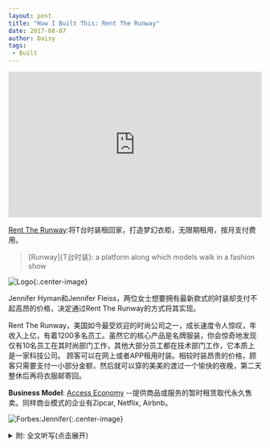 ```yaml
---
layout: post
title: "How I Built This: Rent The Runway"
date: 2017-08-07
author: Daisy
tags:
 - Built
---
```


<iframe src="https://www.npr.org/player/embed/541686055/541701331" width="100%" height="290" frameborder="0" scrolling="no" title="NPR embedded audio player"></iframe>

[Rent The Runway](https://www.renttherunway.com):将T台时装租回家，打造梦幻衣柜，无限期租用，按月支付费用。

> [Runway]{T台时装}: a platform along which models walk in a fashion show 

![Logo](https://p6.zdassets.com/hc/settings_assets/802352/200164537/i2JTgBuVvB8sglVoZmBzNA-logo.png){:.center-image}

Jennifer Hyman和Jennifer Fleiss，两位女士想要拥有最新款式的时装却支付不起高昂的价格，决定通过Rent The Runway的方式将其实现。

Rent The Runway，美国如今最受欢迎的时尚公司之一，成长速度令人惊叹，年收入上亿，有着1200多名员工。虽然它的核心产品是名牌服装，你会惊奇地发现仅有10名员工在其时尚部门工作，其他大部分员工都在技术部门工作，它本质上是一家科技公司。
顾客可以在网上或者APP租用时装。相较时装昂贵的价格，顾客只需要支付一小部分金额，然后就可以穿的美美的渡过一个愉快的夜晚，第二天整休后再将衣服邮寄回。

**Business Model**: [Access Economy](https://en.wikipedia.org/wiki/Access_economy) --提供商品或服务的暂时租赁取代永久售卖。同样商业模式的企业有Zipcar, Netflix, Airbnb。

![Forbes:Jennifer](https://www.forbes.com/special-report/2013/disruptors/images/jennifer-hyman_jennifer-fleiss.jpg){:.center-image}

<details markdown="1"><summary> 附: 全文听写(点击展开)</summary>

- Enter Your Dream Closet. -- Rent clothing and accessories for a date on your calendar.
- Experience a Rotating Closet. -- Unlimited rentals for work, weekends and beyond. 
One monthly price.

the famous fashion designer
how two women wanted high-fashion couldn't afford the price tag, decided to make it possible to rent the runway

one of hottest fashion companies in the US, growing like crazy  it's doing more than 100 million dollars a year  Revenue  it hires 1200 employees  given that it's core product is designer dresses   you might be surprised to discover as i was, there just ten of it's employees work in the fashion department  most of the rest they work for technology company   because that's actually what rent the runway is.   the way works is  you go online  go to the app and you rent the dress (might caused thousands of dollars to buy) you only pay a small fraction of that and you look fabulous for one night  mail it back

The access economy is a business model where goods and services are traded on the basis of access rather than ownership: it refers to renting things temporarily rather than selling them permanently. 

core founder Jennifer Hyman and Jennifer Fleiss came up this idea when they were met at Harvard Business School in 2008 [ after she watched her sister overspend on a new dress rather than wear an old one to a party.]

2008年Jennifer Hyman和Jennifer Fleiss在哈佛商学院构想出这个创业项目。
challenges  sexism harassment

graduates college  Jenn Hyman  job Junior analyst for the hotel company Starwood    about a year 22  [specious  we had enter the experience economy--Pine and Gilmore argue that businesses must orchestrate memorable events for their customers, and that memory itself becomes the product — the "experience".] People were getting married later and starting to value experience like travel  over owning things
I had an idea   to launch the first honeymoon registry in the world   22 years old passion about this idea   I emailed the president of the Starwood  I paged him on this idea to start a wedding business   at Starwood where the corner will be the first honeymoon registry

keep quiet?   one of the experiences that really impacted me was   I had a female boss  35/36 I would often raise my hands in the meeting, speaking, make a point.  grab me after meeting one day  feedback   important for your career  you really need to shut up 
girl   it would be much more becoming if you act sweet in conversations   too confident, too bold, and it's coming across the wrong way  crying  overflow   a more senior man saw me  credit this guy for my entire career   he took me aside (I didn't know office politics at that time) Jenn, you keep doing what you're doing, because that women's gonna be working for you one day   
map out how this would happen? I start to work on it  spent next 3 years working on it  fun experience a) work on something that I loved and passionate about b)be part of the process of creation 

why leave? I always thought that I would go to business school 
I thought the track was you work for 4 years(in college) go to business school   I was at Starwood for 3+ years, I applied to business school  
 
why business school?  I have always had big dreams for my career 
Sara Blakely appeared on The Oprah Winfrey Show in 2006
amazing business/ also like a real person 
You had to make a choice between having an incredible career as women or having a family. I always wanted them both.
a chance to think those things through 
think  where do I want to spend my time? What am I most passionate about?

Jennifer Fleiss How did you guys meet?
really funny story   my sister Becky prior to me going to business school  put a post note on my pillow one night with Jennifer Fleiss made a name on it  which is Jenny "card"  and she said that you had to meet this girl when you go to business school because a friend of hers knew  Jenny "card"
and my response to Becky at the time was you know I'll meet her if I meet her. needless to say, Jenny was one of the first people I've met at business school because we were placed in the same section  because her name had been on a post note for me  I was like "Oh my god, you'll never believe this, my sister told me we need to be friends"   really fast friend  the rest is history

at what point did you say let's do business when we leave this place? 我们在大学第二年的九月一起过生日。十一月我回家过感恩节，在Becky的公寓里看到Becky刚去商店买的一件衣服 
higher cost her rent， as her responsible elder sister, I was remarking how she should probably wear one of the dresses in her closet again as suppose to be in credit card debt. Her response to me was you know everything in my closet is dead to me, I've been photograph it   the photographs are on Facebook and I need something new. 
Becky仅仅只是一个住在纽约的普通女孩，并不是名人。而她正在谈论不能穿着同一件衣服照相。
It was a light table moment for me, cause I realized I was having a conversation with my sister about the experience of wearing an amazing dress   of walking into a party feeling self-confidence  feeling beautiful   that's what's she cared about  
she didn't care about the actual ownership of the items in her closet    the other things she care about was the photograph would exist after party that she could post on Facebook and kind of share with everyone she knew how awesome she felt/ how confidence she felt in that way.  This idea happened on Saturday night, I go back to school on Monday  have launch with Jenny  we were talking about our weekend   Oh, I had this idea like what if we rent dresses?  She responded it, Oh, it sounds fun  let's work on this idea together  who do you think we should call to figure out if it's a good idea? 
I said we should call Diane Von Furstenberg  the famous fashion designer  
Jenny: Do you know Diane Von Furstenberg? 
I: Obviously I don't know Diane Von Furstenberg, but we could probably figure out her email address.
Jenny and I wrote an email that afternoon to many different versions of Diane Von Furstenberg's email address and we basically said Hey we are two women at Harvard Business School. we have an idea. We'd love to come and talk to you about it. And this is where we are luck, place to the situation. Because she or someone from her office open that email. She respond it I'll see you tomorrow at 5pm. We drove down to New York that next day Put down DVF dresses, and walked into her office and introduced ourselves cofounders rent the runway.  
You had the name at that point?  Yeah, we did everything very quickly.
didn't really have a structural idea 
iterating the idea by picturing it
initial idea what if we could rent the dresses that she is selling on her website 
what if we powered the rental for her on DVF.com
And when we chat with her, she was not "" the idea of renting cloth general, and thought that it would canibalize her retail sells, delute her brand  she was ready to end the meeting with us after a few minutes 
I started asking her questions what she dislike about this idea?
She scared about and by the end of what was almost an hour and half conversation  we learned that a lot of her customers were in 50s/60s and that  if we were to build business that could make her relevant to put her products into the hands of women in their 20s/30s/40s  that might be interesting to her and she might want to work with us. 
was she warm? nervous?
funny story   at that first meeting  I always learned when you in the first meeting scheduled the second meeting  
when we in the first meeting  we scheduled a conversation for a few weeks later with her 
fast forward few weeks  We driving to the meeting and we get a call while we were in the car from her assistant.
we are at Westside highway  we are about forty blocks from her office. and her assistant called and says Diane no longer wants to see you    and  I said  you know well we were on our way  we were just coming to say hi. And her assistant like No She really doesn't want to see you. She's not interested in this idea 
I said OH Yeah We are just around the corner  we are just drop by for a second.  and again her assistant very firmly said She doesn't want to you   what do you not understand?  I said OH...we are cutting off, we are cutting off. I hang up then I speed down the WestSide Highway and we were at her office  we just showed up 
crash? cry  a little bit upset about the situation  much more natural reaction   I was like, we were just gonna do this, what we have to lose   what's worst thing in the world we show up she doesn't meet us?   great  then we have a story we can tell all of our friends
Second meeting Diane agree to meet with them and giving them pretty good advice
I don't want you do this on my website  you're gonna have to sell this idea to other designers and get lots of people on board if I've gonna do this too.
she give us permission to make it consumer facing business to approach the rest of the industry 
It sounds like she rewrote her business plan right there
introduced us to one or two people in the industry   we then would meet with those people     so on and so forth
but we continue to just called call people, so one of the next people we called call was the President of Neiman Marcus.
HBS alumnus   access his email address 
"Yeah, this is a really good idea, women had been renting the runway for my stores for decades. It's called buying something, keeping tags on it and return it to the store." Which probably cost them millions of dollars.   dirty secret of retail


Jenn and her business partner built a web site where women could rent designer dresses for a fraction of the retail price. As the company grew, they dealt with problems that many female entrepreneurs face, including patronizing investors and sexual harassment. Despite these challenges, Rent The Runway now rents dresses to nearly six million women and has an annual revenue of $100 million. PLUS in our postscript "How You Built That," how Dustin Hogard and his business partner designed a survival belt that's full of tiny gadgets and thin enough to wear every day.

</details>

